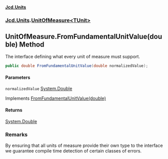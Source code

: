 #### [Jcd.Units](index.md 'index')

### [Jcd.Units](Jcd.Units.md 'Jcd.Units').[UnitOfMeasure&lt;TUnit&gt;](UnitOfMeasure_TUnit_.md 'Jcd.Units.UnitOfMeasure<TUnit>')

## UnitOfMeasure<TUnit>.FromFundamentalUnitValue(double) Method

The interface defining what every unit of measure must support.

```csharp
public double FromFundamentalUnitValue(double normalizedValue);
```

#### Parameters

<a name='Jcd.Units.UnitOfMeasure_TUnit_.FromFundamentalUnitValue(double).normalizedValue'></a>

`normalizedValue` [System.Double](https://docs.microsoft.com/en-us/dotnet/api/System.Double 'System.Double')

Implements [FromFundamentalUnitValue(double)](IUnitOfMeasure_TUnit_.FromFundamentalUnitValue.HjMaJtc3CT4c+JTAgOGaqg.md 'Jcd.Units.IUnitOfMeasure<TUnit>.FromFundamentalUnitValue(double)')

#### Returns

[System.Double](https://docs.microsoft.com/en-us/dotnet/api/System.Double 'System.Double')

### Remarks

By ensuring that all units of measure provide their own type to the interface
we guarantee compile time detection of certain classes of errors.